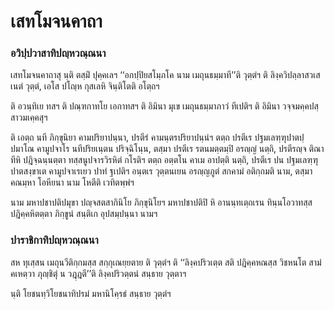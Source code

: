 <h1>เสทโมจนคาถา</h1>
<h3>อวิปฺปวาสาทิปญฺหวณฺณนา</h3>
<p> เสทโมจนคาถาสุ  นฺติ ตสฺมิํ ปุคฺคเลฯ ‘‘อกปฺปิยสโมฺภโค นาม เมถุนธมฺมาที’’ติ  วุตฺตํฯ ติ ลิงฺควิปลฺลาสวเสเนตํ วุตฺตํ, เอโส ปโญฺห กุสเลหิ จินฺติโตติ อโตฺถฯ</p>


<p>ติ อวนฺทิเย ทสฯ ติ ปณฺฑกาทโย เอกาทสฯ ติ อิมินา มุเข เมถุนธมฺมาภาวํ ทีเปติฯ ติ อิมินา วจฺจมคฺคปสฺสาวมเคฺคสุฯ</p>


<p>ติ เอตฺถ นที ภิกฺขุนิยา คามปริยาปนฺนา, ปรตีรํ คามนฺตรปริยาปนฺนํฯ ตตฺถ ปรตีเร ปฐมเลฑฺฑุปาตปฺปมาโณ คามูปจาโร นทีปริยเนฺตน ปริจฺฉิโนฺน, ตสฺมา ปรตีเร รตนมตฺตมฺปิ อรญฺญํ นตฺถิ, ปรตีรญฺจ ติณาทีหิ ปฎิจฺฉนฺนตฺตา ทสฺสนูปจารวิรหิตํ กโรติฯ ตตฺถ อตฺตโน คาเม อาปตฺติ นตฺถิ, ปรตีเร ปน ปฐมเลฑฺฑุปาตสงฺขาเต คามูปจาเรเยว ปาทํ ฐเปติฯ อนฺตเร  วุตฺตนเยน อรญฺญภูตํ สกคามํ อติกฺกมติ นาม, ตสฺมา คณมฺหา โอหียนา นาม โหตีติ เวทิตพฺพํฯ</p>


<p> นาม มหาปชาปติปมุขา ปญฺจสตสากินิโย ภิกฺขุนิโยฯ มหาปชาปติปิ หิ อานนฺทเตฺถเรน ทินฺนโอวาทสฺส ปฎิคฺคหิตตฺตา ภิกฺขูนํ สนฺติเก อุปสมฺปนฺนา นามฯ</p>


<h3>ปาราชิกาทิปญฺหวณฺณนา</h3>
<p> สห  ทุเสฺสน เมถุนวีติกฺกมสฺส สกฺกุเณยฺยตาย ติ วุตฺตํฯ ติ ‘‘ลิงฺคปริวเตฺต สติ ปฎิคฺคหณสฺส วิชหนโต สามํ คเหตฺวา ภุญฺชิตุํ น วฎฺฎตี’’ติ ลิงฺคปริวตฺตนํ สนฺธาย วุตฺตาฯ</p>


<p> นฺติ โยชนทฺวิโยชนาทิปรมํ มหานิโคฺรธํ สนฺธาย วุตฺตํฯ</p>

</p>





